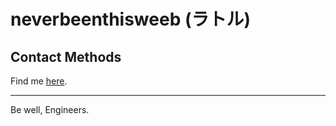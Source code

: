 # neverbeenthisweeb (ラトル)

## Contact Methods

Find me [here](https://neverbeenthisweeb.github.io/).

---

Be well, Engineers.
